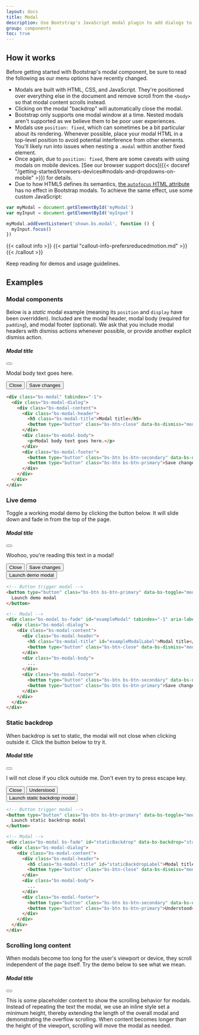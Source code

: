 ```yaml
---
layout: docs
title: Modal
description: Use Bootstrap's JavaScript modal plugin to add dialogs to your site for lightboxes, user notifications, or completely custom content.
group: components
toc: true
---
```


## How it works

Before getting started with Bootstrap's modal component, be sure to read the following as our menu options have recently changed.

- Modals are built with HTML, CSS, and JavaScript. They're positioned over everything else in the document and remove scroll from the `<body>` so that modal content scrolls instead.
- Clicking on the modal "backdrop" will automatically close the modal.
- Bootstrap only supports one modal window at a time. Nested modals aren't supported as we believe them to be poor user experiences.
- Modals use `position: fixed`, which can sometimes be a bit particular about its rendering. Whenever possible, place your modal HTML in a top-level position to avoid potential interference from other elements. You'll likely run into issues when nesting a `.modal` within another fixed element.
- Once again, due to `position: fixed`, there are some caveats with using modals on mobile devices. [See our browser support docs]({{< docsref "/getting-started/browsers-devices#modals-and-dropdowns-on-mobile" >}}) for details.
- Due to how HTML5 defines its semantics, [the `autofocus` HTML attribute](https://developer.mozilla.org/en-US/docs/Web/HTML/Element/input#attr-autofocus) has no effect in Bootstrap modals. To achieve the same effect, use some custom JavaScript:

```js
var myModal = document.getElementById('myModal')
var myInput = document.getElementById('myInput')

myModal.addEventListener('shown.bs.modal', function () {
  myInput.focus()
})
```

{{< callout info >}}
{{< partial "callout-info-prefersreducedmotion.md" >}}
{{< /callout >}}

Keep reading for demos and usage guidelines.

## Examples

### Modal components

Below is a _static_ modal example (meaning its `position` and `display` have been overridden). Included are the modal header, modal body (required for `padding`), and modal footer (optional). We ask that you include modal headers with dismiss actions whenever possible, or provide another explicit dismiss action.

<div class="bd-example bd-example-modal">
  <div class="bs-modal" tabindex="-1">
    <div class="bs-modal-dialog">
      <div class="bs-modal-content">
        <div class="bs-modal-header">
          <h5 class="bs-modal-title">Modal title</h5>
          <button type="button" class="bs-btn-close" data-bs-dismiss="modal" aria-label="Close"></button>
        </div>
        <div class="bs-modal-body">
          <p>Modal body text goes here.</p>
        </div>
        <div class="bs-modal-footer">
          <button type="button" class="bs-btn bs-btn-secondary" data-bs-dismiss="modal">Close</button>
          <button type="button" class="bs-btn bs-btn-primary">Save changes</button>
        </div>
      </div>
    </div>
  </div>
</div>

```html
<div class="bs-modal" tabindex="-1">
  <div class="bs-modal-dialog">
    <div class="bs-modal-content">
      <div class="bs-modal-header">
        <h5 class="bs-modal-title">Modal title</h5>
        <button type="button" class="bs-btn-close" data-bs-dismiss="modal" aria-label="Close"></button>
      </div>
      <div class="bs-modal-body">
        <p>Modal body text goes here.</p>
      </div>
      <div class="bs-modal-footer">
        <button type="button" class="bs-btn bs-btn-secondary" data-bs-dismiss="modal">Close</button>
        <button type="button" class="bs-btn bs-btn-primary">Save changes</button>
      </div>
    </div>
  </div>
</div>
```

### Live demo

Toggle a working modal demo by clicking the button below. It will slide down and fade in from the top of the page.

<div class="bs-modal bs-fade" id="exampleModalLive" tabindex="-1" aria-labelledby="exampleModalLiveLabel" aria-hidden="true">
  <div class="bs-modal-dialog">
    <div class="bs-modal-content">
      <div class="bs-modal-header">
        <h5 class="bs-modal-title" id="exampleModalLiveLabel">Modal title</h5>
        <button type="button" class="bs-btn-close" data-bs-dismiss="modal" aria-label="Close"></button>
      </div>
      <div class="bs-modal-body">
        <p>Woohoo, you're reading this text in a modal!</p>
      </div>
      <div class="bs-modal-footer">
        <button type="button" class="bs-btn bs-btn-secondary" data-bs-dismiss="modal">Close</button>
        <button type="button" class="bs-btn bs-btn-primary">Save changes</button>
      </div>
    </div>
  </div>
</div>

<div class="bd-example">
  <button type="button" class="bs-btn bs-btn-primary" data-bs-toggle="modal" data-bs-target="#exampleModalLive">
    Launch demo modal
  </button>
</div>

```html
<!-- Button trigger modal -->
<button type="button" class="bs-btn bs-btn-primary" data-bs-toggle="modal" data-bs-target="#exampleModal">
  Launch demo modal
</button>

<!-- Modal -->
<div class="bs-modal bs-fade" id="exampleModal" tabindex="-1" aria-labelledby="exampleModalLabel" aria-hidden="true">
  <div class="bs-modal-dialog">
    <div class="bs-modal-content">
      <div class="bs-modal-header">
        <h5 class="bs-modal-title" id="exampleModalLabel">Modal title</h5>
        <button type="button" class="bs-btn-close" data-bs-dismiss="modal" aria-label="Close"></button>
      </div>
      <div class="bs-modal-body">
        ...
      </div>
      <div class="bs-modal-footer">
        <button type="button" class="bs-btn bs-btn-secondary" data-bs-dismiss="modal">Close</button>
        <button type="button" class="bs-btn bs-btn-primary">Save changes</button>
      </div>
    </div>
  </div>
</div>
```

### Static backdrop

When backdrop is set to static, the modal will not close when clicking outside it. Click the button below to try it.

<div class="bs-modal bs-fade" id="staticBackdropLive" data-bs-backdrop="static" data-bs-keyboard="false" tabindex="-1" aria-labelledby="staticBackdropLiveLabel" aria-hidden="true">
  <div class="bs-modal-dialog">
    <div class="bs-modal-content">
      <div class="bs-modal-header">
        <h5 class="bs-modal-title" id="staticBackdropLiveLabel">Modal title</h5>
        <button type="button" class="bs-btn-close" data-bs-dismiss="modal" aria-label="Close"></button>
      </div>
      <div class="bs-modal-body">
        <p>I will not close if you click outside me. Don't even try to press escape key.</p>
      </div>
      <div class="bs-modal-footer">
        <button type="button" class="bs-btn bs-btn-secondary" data-bs-dismiss="modal">Close</button>
        <button type="button" class="bs-btn bs-btn-primary">Understood</button>
      </div>
    </div>
  </div>
</div>

<div class="bd-example">
  <button type="button" class="bs-btn bs-btn-primary" data-bs-toggle="modal" data-bs-target="#staticBackdropLive">
    Launch static backdrop modal
  </button>
</div>

```html
<!-- Button trigger modal -->
<button type="button" class="bs-btn bs-btn-primary" data-bs-toggle="modal" data-bs-target="#staticBackdrop">
  Launch static backdrop modal
</button>

<!-- Modal -->
<div class="bs-modal bs-fade" id="staticBackdrop" data-bs-backdrop="static" data-bs-keyboard="false" tabindex="-1" aria-labelledby="staticBackdropLabel" aria-hidden="true">
  <div class="bs-modal-dialog">
    <div class="bs-modal-content">
      <div class="bs-modal-header">
        <h5 class="bs-modal-title" id="staticBackdropLabel">Modal title</h5>
        <button type="button" class="bs-btn-close" data-bs-dismiss="modal" aria-label="Close"></button>
      </div>
      <div class="bs-modal-body">
        ...
      </div>
      <div class="bs-modal-footer">
        <button type="button" class="bs-btn bs-btn-secondary" data-bs-dismiss="modal">Close</button>
        <button type="button" class="bs-btn bs-btn-primary">Understood</button>
      </div>
    </div>
  </div>
</div>
```

### Scrolling long content

When modals become too long for the user's viewport or device, they scroll independent of the page itself. Try the demo below to see what we mean.

<div class="bs-modal bs-fade" id="exampleModalLong" tabindex="-1" aria-labelledby="exampleModalLongTitle" aria-hidden="true">
  <div class="bs-modal-dialog">
    <div class="bs-modal-content">
      <div class="bs-modal-header">
        <h5 class="bs-modal-title" id="exampleModalLongTitle">Modal title</h5>
        <button type="button" class="bs-btn-close" data-bs-dismiss="modal" aria-label="Close"></button>
      </div>
      <div class="bs-modal-body" style="min-height: 1500px">
        <p>This is some placeholder content to show the scrolling behavior for modals. Instead of repeating the text the modal, we use an inline style set a minimum height, thereby extending the length of the overall modal and demonstrating the overflow scrolling. When content becomes longer than the height of the viewport, scrolling will move the modal as needed.</p>
      </div>
      <div class="modal-footer">
        <button type="button" class="bs-btn btn-secondary" data-bs-dismiss="modal">Close</button>
        <button type="button" class="bs-btn btn-primary">Save changes</button>
      </div>
    </div>
  </div>
</div>

<div class="bd-example">
  <button type="button" class="bs-btn bs-btn-primary" data-bs-toggle="modal" data-bs-target="#exampleModalLong">
    Launch demo modal
  </button>
</div>

You can also create a scrollable modal that allows scroll the modal body by adding `.modal-dialog-scrollable` to `.modal-dialog`.

<div class="bs-modal bs-fade" id="exampleModalScrollable" tabindex="-1" aria-labelledby="exampleModalScrollableTitle" aria-hidden="true">
  <div class="bs-modal-dialog bs-modal-dialog-scrollable">
    <div class="bs-modal-content">
      <div class="bs-modal-header">
        <h5 class="bs-modal-title" id="exampleModalScrollableTitle">Modal title</h5>
        <button type="button" class="bs-btn-close" data-bs-dismiss="modal" aria-label="Close"></button>
      </div>
      <div class="bs-modal-body">
        <p>This is some placeholder content to show the scrolling behavior for modals. We use repeated line breaks to demonstrate how content can exceed minimum inner height, thereby showing inner scrolling. When content becomes longer than the predefined max-height of modal, content will be cropped and scrollable within the modal.</p>
        <br><br><br><br><br><br><br><br><br><br><br><br><br><br><br><br><br><br><br><br><br><br><br><br><br><br><br><br><br><br><br><br><br><br><br><br><br><br><br><br>
        <p>This content should appear at the bottom after you scroll.</p>
      </div>
      <div class="bs-modal-footer">
        <button type="button" class="bs-btn bs-btn-secondary" data-bs-dismiss="modal">Close</button>
        <button type="button" class="bs-btn bs-btn-primary">Save changes</button>
      </div>
    </div>
  </div>
</div>

<div class="bd-example">
  <button type="button" class="bs-btn bs-btn-primary" data-bs-toggle="modal" data-bs-target="#exampleModalScrollable">
    Launch demo modal
  </button>
</div>

```html
<!-- Scrollable modal -->
<div class="bs-modal-dialog bs-modal-dialog-scrollable">
  ...
</div>
```

### Vertically centered

Add `.modal-dialog-centered` to `.modal-dialog` to vertically center the modal.

<div class="bs-modal bs-fade" id="exampleModalCenter" tabindex="-1" aria-labelledby="exampleModalCenterTitle" aria-hidden="true">
  <div class="bs-modal-dialog bs-modal-dialog-centered">
    <div class="bs-modal-content">
      <div class="bs-modal-header">
        <h5 class="bs-modal-title" id="exampleModalCenterTitle">Modal title</h5>
        <button type="button" class="bs-btn-close" data-bs-dismiss="modal" aria-label="Close"></button>
      </div>
      <div class="bs-modal-body">
        <p>This is a vertically centered modal.</p>
      </div>
      <div class="bs-modal-footer">
        <button type="button" class="bs-btn bs-btn-secondary" data-bs-dismiss="modal">Close</button>
        <button type="button" class="bs-btn bs-btn-primary">Save changes</button>
      </div>
    </div>
  </div>
</div>

<div class="bs-modal bs-fade" id="exampleModalCenteredScrollable" tabindex="-1" aria-labelledby="exampleModalCenteredScrollableTitle" aria-hidden="true">
  <div class="bs-modal-dialog bs-modal-dialog-centered bs-modal-dialog-scrollable">
    <div class="bs-modal-content">
      <div class="bs-modal-header">
        <h5 class="bs-modal-title" id="exampleModalCenteredScrollableTitle">Modal title</h5>
        <button type="button" class="bs-btn-close" data-bs-dismiss="modal" aria-label="Close"></button>
      </div>
      <div class="bs-modal-body">
        <p>This is some placeholder content to show a vertically centered modal. We've added some extra copy here to show how vertically centering the modal works when combined with scrollable modals. We also use some repeated line breaks to quickly extend the height of the content, thereby triggering the scrolling. When content becomes longer than the predefined max-height of modal, content will be cropped and scrollable within the modal.</p>
        <br><br><br><br><br><br><br><br><br><br>
        <p>Just like that.</p>
      </div>
      <div class="bs-modal-footer">
        <button type="button" class="bs-btn bs-btn-secondary" data-bs-dismiss="modal">Close</button>
        <button type="button" class="bs-btn bs-btn-primary">Save changes</button>
      </div>
    </div>
  </div>
</div>

<div class="bd-example">
  <button type="button" class="bs-btn bs-btn-primary" data-bs-toggle="modal" data-bs-target="#exampleModalCenter">
    Vertically centered modal
  </button>
  <button type="button" class="bs-btn bs-btn-primary" data-bs-toggle="modal" data-bs-target="#exampleModalCenteredScrollable">
    Vertically centered scrollable modal
  </button>
</div>

```html
<!-- Vertically centered modal -->
<div class="bs-modal-dialog bs-modal-dialog-centered">
  ...
</div>

<!-- Vertically centered scrollable modal -->
<div class="bs-modal-dialog bs-modal-dialog-centered bs-modal-dialog-scrollable">
  ...
</div>
```

### Tooltips and popovers

[Tooltips]({{< docsref "/components/tooltips" >}}) and [popovers]({{< docsref "/components/popovers" >}}) can be placed within modals as needed. When modals are closed, any tooltips and popovers within are also automatically dismissed.

<div class="bs-modal bs-fade" id="exampleModalPopovers" tabindex="-1" aria-labelledby="exampleModalPopoversLabel" aria-hidden="true">
  <div class="bs-modal-dialog">
    <div class="bs-modal-content">
      <div class="bs-modal-header">
        <h5 class="bs-modal-title" id="exampleModalPopoversLabel">Modal title</h5>
        <button type="button" class="bs-btn-close" data-bs-dismiss="modal" aria-label="Close"></button>
      </div>
      <div class="bs-modal-body">
        <h5>Popover in a modal</h5>
        <p>This <a href="#" role="button" class="bs-btn bs-btn-secondary bs-popover-test" title="Popover title" data-bs-content="Popover body content is set in this attribute." data-bs-container="#exampleModalPopovers">button</a> triggers a popover on click.</p>
        <hr>
        <h5>Tooltips in a modal</h5>
        <p><a href="#" class="bs-tooltip-test" title="Tooltip" data-bs-container="#exampleModalPopovers">This link</a> and <a href="#" class="bs-tooltip-test" title="Tooltip" data-bs-container="#exampleModalPopovers">that link</a> have tooltips on hover.</p>
      </div>
      <div class="bs-modal-footer">
        <button type="button" class="bs-btn bs-btn-secondary" data-bs-dismiss="modal">Close</button>
        <button type="button" class="bs-btn bs-btn-primary">Save changes</button>
      </div>
    </div>
  </div>
</div>

<div class="bs-bd-example">
  <button type="button" class="bs-btn bs-btn-primary" data-bs-toggle="modal" data-bs-target="#exampleModalPopovers">
    Launch demo modal
  </button>
</div>

```html
<div class="bs-modal-body">
  <h5>Popover in a modal</h5>
  <p>This <a href="#" role="button" class="bs-btn bs-btn-secondary bs-popover-test" title="Popover title" data-bs-content="Popover body content is set in this attribute.">button</a> triggers a popover on click.</p>
  <hr>
  <h5>Tooltips in a modal</h5>
  <p><a href="#" class="bs-tooltip-test" title="Tooltip">This link</a> and <a href="#" class="bs-tooltip-test" title="Tooltip">that link</a> have tooltips on hover.</p>
</div>
```

### Using the grid

Utilize the Bootstrap grid system within a modal by nesting `.container-fluid` within the `.modal-body`. Then, use the normal grid system classes as you would anywhere else.

<div class="bs-modal bs-fade" id="gridSystemModal" tabindex="-1" aria-labelledby="gridModalLabel" aria-hidden="true">
  <div class="bs-modal-dialog">
    <div class="bs-modal-content">
      <div class="bs-modal-header">
        <h5 class="bs-modal-title" id="gridModalLabel">Grids in modals</h5>
        <button type="button" class="bs-btn-close" data-bs-dismiss="modal" aria-label="Close"></button>
      </div>
      <div class="bs-modal-body">
        <div class="bs-container-fluid bd-example-row">
          <div class="bs-row">
            <div class="bs-col-md-4">.bs-col-md-4</div>
            <div class="bs-col-md-4 bs-ms-auto">.bs-col-md-4 .bs-ms-auto</div>
          </div>
          <div class="bs-row">
            <div class="bs-col-md-3 bs-ms-auto">.bs-col-md-3 .bs-ms-auto</div>
            <div class="bs-col-md-2 bs-ms-auto">.bs-col-md-2 .bs-ms-auto</div>
          </div>
          <div class="bs-row">
            <div class="bs-col-md-6 bs-ms-auto">.bs-col-md-6 .bs-ms-auto</div>
          </div>
          <div class="bs-row">
            <div class="bs-col-sm-9">
              Level 1: .bs-col-sm-9
              <div class="row">
                <div class="bs-col-8 bs-col-sm-6">
                  Level 2: .bs-col-8 .bs-col-sm-6
                </div>
                <div class="bs-col-4 bs-col-sm-6">
                  Level 2: .bs-col-4 .bs-col-sm-6
                </div>
              </div>
            </div>
          </div>
        </div>
      </div>
      <div class="bs-modal-footer">
        <button type="button" class="bs-btn bs-btn-secondary" data-bs-dismiss="modal">Close</button>
        <button type="button" class="bs-btn bs-btn-primary">Save changes</button>
      </div>
    </div>
  </div>
</div>

<div class="bd-example">
<button type="button" class="bs-btn bs-btn-primary" data-bs-toggle="modal" data-bs-target="#gridSystemModal">
  Launch demo modal
</button>
</div>

```html
<div class="bs-modal-body">
  <div class="bs-container-fluid">
    <div class="bs-row">
      <div class="bs-col-md-4">.bs-col-md-4</div>
      <div class="bs-col-md-4 bs-ms-auto">.bs-col-md-4 .bs-ms-auto</div>
    </div>
    <div class="bs-row">
      <div class="bs-col-md-3 bs-ms-auto">.bs-col-md-3 .bs-ms-auto</div>
      <div class="bs-col-md-2 bs-ms-auto">.bs-col-md-2 .bs-ms-auto</div>
    </div>
    <div class="bs-row">
      <div class="bs-col-md-6 bs-ms-auto">.bs-col-md-6 .bs-ms-auto</div>
    </div>
    <div class="bs-row">
      <div class="bs-col-sm-9">
        Level 1: .bs-col-sm-9
        <div class="row">
          <div class="bs-col-8 bs-col-sm-6">
            Level 2: .bs-col-8 .bs-col-sm-6
          </div>
          <div class="bs-col-4 bs-col-sm-6">
            Level 2: .bs-col-4 .bs-col-sm-6
          </div>
        </div>
      </div>
    </div>
  </div>
</div>
```

### Varying modal content

Have a bunch of buttons that all trigger the same modal with slightly different contents? Use `event.relatedTarget` and [HTML `data-bs-*` attributes](https://developer.mozilla.org/en-US/docs/Learn/HTML/Howto/Use_data_attributes) to vary the contents of the modal depending on which button was clicked.

Below is a live demo followed by example HTML and JavaScript. For more information, [read the modal events docs](#events) for details on `relatedTarget`.

{{< example >}}
<button type="button" class="bs-btn bs-btn-primary" data-bs-toggle="modal" data-bs-target="#exampleModal" data-bs-whatever="@mdo">Open modal for @mdo</button>
<button type="button" class="bs-btn bs-btn-primary" data-bs-toggle="modal" data-bs-target="#exampleModal" data-bs-whatever="@fat">Open modal for @fat</button>
<button type="button" class="bs-btn bs-btn-primary" data-bs-toggle="modal" data-bs-target="#exampleModal" data-bs-whatever="@getbootstrap">Open modal for @getbootstrap</button>

<div class="bs-modal bs-fade" id="exampleModal" tabindex="-1" aria-labelledby="exampleModalLabel" aria-hidden="true">
  <div class="bs-modal-dialog">
    <div class="bs-modal-content">
      <div class="bs-modal-header">
        <h5 class="bs-modal-title" id="exampleModalLabel">New message</h5>
        <button type="button" class="bs-btn-close" data-bs-dismiss="modal" aria-label="Close"></button>
      </div>
      <div class="bs-modal-body">
        <form>
          <div class="bs-mb-3">
            <label for="recipient-name" class="bs-col-form-label">Recipient:</label>
            <input type="text" class="bs-form-control" id="recipient-name">
          </div>
          <div class="bs-mb-3">
            <label for="message-text" class="bs-col-form-label">Message:</label>
            <textarea class="bs-form-control" id="message-text"></textarea>
          </div>
        </form>
      </div>
      <div class="bs-modal-footer">
        <button type="button" class="bs-btn bs-btn-secondary" data-bs-dismiss="modal">Close</button>
        <button type="button" class="bs-btn bs-btn-primary">Send message</button>
      </div>
    </div>
  </div>
</div>
{{< /example >}}

```js
var exampleModal = document.getElementById('exampleModal')
exampleModal.addEventListener('show.bs.modal', function (event) {
  // Button that triggered the modal
  var button = event.relatedTarget
  // Extract info from data-bs-* attributes
  var recipient = button.getAttribute('data-bs-whatever')
  // If necessary, you could initiate an AJAX request here
  // and then do the updating in a callback.
  //
  // Update the modal's content.
  var modalTitle = exampleModal.querySelector('.modal-title')
  var modalBodyInput = exampleModal.querySelector('.modal-body input')

  modalTitle.textContent = 'New message to ' + recipient
  modalBodyInput.value = recipient
})
```

### Toggle between modals

Toggle between multiple modals with some clever placement of the `data-bs-target` and `data-bs-toggle` attributes. For example, you could toggle a password reset modal from within an already open sign in modal. **Please note multiple modals cannot be open at the same time**—this method simply toggles between two separate modals.

{{< example >}}
<div class="bs-modal bs-fade" id="exampleModalToggle" aria-hidden="true" aria-labelledby="exampleModalToggleLabel" tabindex="-1">
  <div class="bs-modal-dialog bs-modal-dialog-centered">
    <div class="bs-modal-content">
      <div class="bs-modal-header">
        <h5 class="bs-modal-title" id="exampleModalToggleLabel">Modal 1</h5>
        <button type="button" class="bs-btn-close" data-bs-dismiss="modal" aria-label="Close"></button>
      </div>
      <div class="bs-modal-body">
        Show a second modal and hide this one with the button below.
      </div>
      <div class="bs-modal-footer">
        <button class="bs-btn bs-btn-primary" data-bs-target="#exampleModalToggle2" data-bs-toggle="modal">Open second modal</button>
      </div>
    </div>
  </div>
</div>
<div class="bs-modal bs-fade" id="exampleModalToggle2" aria-hidden="true" aria-labelledby="exampleModalToggleLabel2" tabindex="-1">
  <div class="bs-modal-dialog bs-modal-dialog-centered">
    <div class="bs-modal-content">
      <div class="bs-modal-header">
        <h5 class="bs-modal-title" id="exampleModalToggleLabel2">Modal 2</h5>
        <button type="button" class="bs-btn-close" data-bs-dismiss="modal" aria-label="Close"></button>
      </div>
      <div class="bs-modal-body">
        Hide this modal and show the first with the button below.
      </div>
      <div class="bs-modal-footer">
        <button class="bs-btn bs-btn-primary" data-bs-target="#exampleModalToggle" data-bs-toggle="modal">Back to first</button>
      </div>
    </div>
  </div>
</div>
<a class="bs-btn bs-btn-primary" data-bs-toggle="modal" href="#exampleModalToggle" role="button">Open first modal</a>
{{< /example >}}

### Change animation

The `$modal-fade-transform` variable determines the transform state of `.modal-dialog` before the modal fade-in animation, the `$modal-show-transform` variable determines the transform of `.modal-dialog` at the end of the modal fade-in animation.

If you want for example a zoom-in animation, you can set `$modal-fade-transform: scale(.8)`.

### Remove animation

For modals that simply appear rather than fade in to view, remove the `.fade` class from your modal markup.

```html
<div class="bs-modal" tabindex="-1" aria-labelledby="..." aria-hidden="true">
  ...
</div>
```

### Dynamic heights

If the height of a modal changes while it is open, you should call `myModal.handleUpdate()` to readjust the modal's position in case a scrollbar appears.

### Accessibility

Be sure to add `aria-labelledby="..."`, referencing the modal title, to `.modal`. Additionally, you may give a description of your modal dialog with `aria-describedby` on `.modal`. Note that you don't need to add `role="dialog"` since we already add it via JavaScript.

### Embedding YouTube videos

Embedding YouTube videos in modals requires additional JavaScript not in Bootstrap to automatically stop playback and more. [See this helpful Stack Overflow post](https://stackoverflow.com/questions/18622508/bootstrap-3-and-youtube-in-modal) for more information.

## Optional sizes

Modals have three optional sizes, available via modifier classes to be placed on a `.modal-dialog`. These sizes kick in at certain breakpoints to avoid horizontal scrollbars on narrower viewports.

<table class="bs-table">
  <thead>
    <tr>
      <th>Size</th>
      <th>Class</th>
      <th>Modal max-width</th>
    </tr>
  </thead>
  <tbody>
    <tr>
      <td>Small</td>
      <td><code>.bs-modal-sm</code></td>
      <td><code>300px</code></td>
    </tr>
    <tr>
      <td>Default</td>
      <td class="bs-text-muted">None</td>
      <td><code>500px</code></td>
    </tr>
    <tr>
      <td>Large</td>
      <td><code>.bs-modal-lg</code></td>
      <td><code>800px</code></td>
    </tr>
    <tr>
      <td>Extra large</td>
      <td><code>.bs-modal-xl</code></td>
      <td><code>1140px</code></td>
    </tr>
  </tbody>
</table>

Our default modal without modifier class constitutes the "medium" size modal.

<div class="bd-example">
  <button type="button" class="bs-btn bs-btn-primary" data-bs-toggle="modal" data-bs-target="#exampleModalXl">Extra large modal</button>
  <button type="button" class="bs-btn bs-btn-primary" data-bs-toggle="modal" data-bs-target="#exampleModalLg">Large modal</button>
  <button type="button" class="bs-btn bs-btn-primary" data-bs-toggle="modal" data-bs-target="#exampleModalSm">Small modal</button>
</div>

```html
<div class="bs-modal-dialog bs-modal-xl">...</div>
<div class="bs-modal-dialog bs-modal-lg">...</div>
<div class="bs-modal-dialog bs-modal-sm">...</div>
```

<div class="bs-modal bs-fade" id="exampleModalXl" tabindex="-1" aria-labelledby="exampleModalXlLabel" aria-hidden="true">
  <div class="bs-modal-dialog modal-xl">
    <div class="bs-modal-content">
      <div class="bs-modal-header">
        <h5 class="bs-modal-title h4" id="exampleModalXlLabel">Extra large modal</h5>
        <button type="button" class="bs-btn-close" data-bs-dismiss="modal" aria-label="Close"></button>
      </div>
      <div class="bs-modal-body">
        ...
      </div>
    </div>
  </div>
</div>

<div class="bs-modal bs-fade" id="exampleModalLg" tabindex="-1" aria-labelledby="exampleModalLgLabel" aria-hidden="true">
  <div class="bs-modal-dialog modal-lg">
    <div class="bs-modal-content">
      <div class="bs-modal-header">
        <h5 class="bs-modal-title h4" id="exampleModalLgLabel">Large modal</h5>
        <button type="button" class="bs-btn-close" data-bs-dismiss="modal" aria-label="Close"></button>
      </div>
      <div class="bs-modal-body">
        ...
      </div>
    </div>
  </div>
</div>

<div class="bs-modal bs-fade" id="exampleModalSm" tabindex="-1" aria-labelledby="exampleModalSmLabel" aria-hidden="true">
  <div class="bs-modal-dialog bs-modal-sm">
    <div class="bs-modal-content">
      <div class="bs-modal-header">
        <h5 class="bs-modal-title bs-h4" id="exampleModalSmLabel">Small modal</h5>
        <button type="button" class="bs-btn-close" data-bs-dismiss="modal" aria-label="Close"></button>
      </div>
      <div class="bs-modal-body">
        ...
      </div>
    </div>
  </div>
</div>

## Fullscreen Modal

Another override is the option to pop up a modal that covers the user viewport, available via modifier classes that are placed on a `.modal-dialog`.

<table class="bs-table">
  <thead>
    <tr>
      <th>Class</th>
      <th>Availability</th>
    </tr>
  </thead>
  <tbody>
    <tr>
      <td><code>.modal-fullscreen</code></td>
      <td>Always</td>
    </tr>
    <tr>
      <td><code>.modal-fullscreen-sm-down</code></td>
      <td>Below <code>576px</code></td>
    </tr>
    <tr>
      <td><code>.modal-fullscreen-md-down</code></td>
      <td>Below <code>768px</code></td>
    </tr>
    <tr>
      <td><code>.modal-fullscreen-lg-down</code></td>
      <td>Below <code>992px</code></td>
    </tr>
    <tr>
      <td><code>.modal-fullscreen-xl-down</code></td>
      <td>Below <code>1200px</code></td>
    </tr>
    <tr>
      <td><code>.modal-fullscreen-xxl-down</code></td>
      <td>Below <code>1400px</code></td>
    </tr>
  </tbody>
</table>

<div class="bd-example">
  <button type="button" class="bs-btn bs-btn-primary" data-bs-toggle="modal" data-bs-target="#exampleModalFullscreen">Full screen</button>
  <button type="button" class="bs-btn bs-btn-primary" data-bs-toggle="modal" data-bs-target="#exampleModalFullscreenSm">Full screen below sm</button>
  <button type="button" class="bs-btn bs-btn-primary" data-bs-toggle="modal" data-bs-target="#exampleModalFullscreenMd">Full screen below md</button>
  <button type="button" class="bs-btn bs-btn-primary" data-bs-toggle="modal" data-bs-target="#exampleModalFullscreenLg">Full screen below lg</button>
  <button type="button" class="bs-btn bs-btn-primary" data-bs-toggle="modal" data-bs-target="#exampleModalFullscreenXl">Full screen below xl</button>
  <button type="button" class="bs-btn bs-btn-primary" data-bs-toggle="modal" data-bs-target="#exampleModalFullscreenXxl">Full screen below xxl</button>
</div>

```html
<!-- Full screen modal -->
<div class="bs-modal-dialog bs-modal-fullscreen-sm-down">
  ...
</div>
```

<div class="bs-modal fade" id="exampleModalFullscreen" tabindex="-1" aria-labelledby="exampleModalFullscreenLabel" aria-hidden="true">
  <div class="bs-modal-dialog bs-modal-fullscreen">
    <div class="bs-modal-content">
      <div class="bs-modal-header">
        <h5 class="bs-modal-title h4" id="exampleModalFullscreenLabel">Full screen modal</h5>
        <button type="button" class="bs-btn-close" data-bs-dismiss="modal" aria-label="Close"></button>
      </div>
      <div class="bs-modal-body">
        ...
      </div>
      <div class="bs-modal-footer">
        <button type="button" class="bs-btn bs-btn-secondary" data-bs-dismiss="modal">Close</button>
      </div>
    </div>
  </div>
</div>

<div class="bs-modal bs-fade" id="exampleModalFullscreenSm" tabindex="-1" aria-labelledby="exampleModalFullscreenSmLabel" aria-hidden="true">
  <div class="bs-modal-dialog bs-modal-fullscreen-sm-down">
    <div class="bs-modal-content">
      <div class="bs-modal-header">
        <h5 class="bs-modal-title h4" id="exampleModalFullscreenSmLabel">Full screen below sm</h5>
        <button type="button" class="bs-btn-close" data-bs-dismiss="modal" aria-label="Close"></button>
      </div>
      <div class="bs-modal-body">
        ...
      </div>
      <div class="bs-modal-footer">
        <button type="button" class="bs-btn bs-btn-secondary" data-bs-dismiss="modal">Close</button>
      </div>
    </div>
  </div>
</div>

<div class="bs-modal bs-fade" id="exampleModalFullscreenMd" tabindex="-1" aria-labelledby="exampleModalFullscreenMdLabel" aria-hidden="true">
  <div class="bs-modal-dialog bs-modal-fullscreen-md-down">
    <div class="bs-modal-content">
      <div class="bs-modal-header">
        <h5 class="bs-modal-title bs-h4" id="exampleModalFullscreenMdLabel">Full screen below md</h5>
        <button type="button" class="bs-btn-close" data-bs-dismiss="modal" aria-label="Close"></button>
      </div>
      <div class="bs-modal-body">
        ...
      </div>
      <div class="bs-modal-footer">
        <button type="button" class="bs-btn bs-btn-secondary" data-bs-dismiss="modal">Close</button>
      </div>
    </div>
  </div>
</div>

<div class="bs-modal bs-fade" id="exampleModalFullscreenLg" tabindex="-1" aria-labelledby="exampleModalFullscreenLgLabel" aria-hidden="true">
  <div class="bs-modal-dialog bs-modal-fullscreen-lg-down">
    <div class="bs-modal-content">
      <div class="bs-modal-header">
        <h5 class="bs-modal-title bs-h4" id="exampleModalFullscreenLgLabel">Full screen below lg</h5>
        <button type="button" class="bs-btn-close" data-bs-dismiss="modal" aria-label="Close"></button>
      </div>
      <div class="bs-modal-body">
        ...
      </div>
      <div class="bs-modal-footer">
        <button type="button" class="bs-btn bs-btn-secondary" data-bs-dismiss="modal">Close</button>
      </div>
    </div>
  </div>
</div>

<div class="bs-modal bs-fade" id="exampleModalFullscreenXl" tabindex="-1" aria-labelledby="exampleModalFullscreenXlLabel" aria-hidden="true">
  <div class="bs-modal-dialog bs-modal-fullscreen-xl-down">
    <div class="bs-modal-content">
      <div class="bs-modal-header">
        <h5 class="bs-modal-title h4" id="exampleModalFullscreenXlLabel">Full screen below xl</h5>
        <button type="button" class="bs-btn-close" data-bs-dismiss="modal" aria-label="Close"></button>
      </div>
      <div class="bs-modal-body">
        ...
      </div>
      <div class="bs-modal-footer">
        <button type="button" class="bs-btn bs-btn-secondary" data-bs-dismiss="modal">Close</button>
      </div>
    </div>
  </div>
</div>

<div class="bs-modal bs-fade" id="exampleModalFullscreenXxl" tabindex="-1" aria-labelledby="exampleModalFullscreenXxlLabel" aria-hidden="true">
  <div class="bs-modal-dialog bs-modal-fullscreen-xxl-down">
    <div class="bs-modal-content">
      <div class="bs-modal-header">
        <h5 class="bs-modal-title h4" id="exampleModalFullscreenXxlLabel">Full screen below xxl</h5>
        <button type="button" class="bs-btn-close" data-bs-dismiss="modal" aria-label="Close"></button>
      </div>
      <div class="bs-modal-body">
        ...
      </div>
      <div class="bs-modal-footer">
        <button type="button" class="bs-btn btn-secondary" data-bs-dismiss="modal">Close</button>
      </div>
    </div>
  </div>
</div>

## Sass

### Variables

{{< scss-docs name="modal-variables" file="scss/_variables.scss" >}}

### Loop

[Responsive fullscreen modals](#fullscreen-modal) are generated via the `$breakpoints` map and a loop in `scss/_modal.scss`.

{{< scss-docs name="modal-fullscreen-loop" file="scss/_modal.scss" >}}

## Usage

The modal plugin toggles your hidden content on demand, via data attributes or JavaScript. It also overrides default scrolling behavior and generates a `.modal-backdrop` to provide a click area for dismissing shown modals when clicking outside the modal.

### Via data attributes

#### Toggle

Activate a modal without writing JavaScript. Set `data-bs-toggle="modal"` on a controller element, like a button, along with a `data-bs-target="#foo"` or `href="#foo"` to target a specific modal to toggle.

```html
<button type="button" data-bs-toggle="modal" data-bs-target="#myModal">Launch modal</button>
```

#### Dismiss

{{% js-dismiss "modal" %}}

{{< callout warning >}}
While both ways to dismiss a modal are supported, keep in mind that dismissing from outside a modal does not match [the WAI-ARIA modal dialog design pattern](https://www.w3.org/TR/wai-aria-practices-1.1/#dialog_modal). Do this at your own risk.
{{< /callout >}}

### Via JavaScript

Create a modal with a single line of JavaScript:

```js
var myModal = new bootstrap.Modal(document.getElementById('myModal'), options)
```

### Options

Options can be passed via data attributes or JavaScript. For data attributes, append the option name to `data-bs-`, as in `data-bs-backdrop=""`.

<table class="bs-table">
  <thead>
    <tr>
      <th style="width: 100px;">Name</th>
      <th style="width: 50px;">Type</th>
      <th style="width: 50px;">Default</th>
      <th>Description</th>
    </tr>
  </thead>
  <tbody>
    <tr>
      <td><code>backdrop</code></td>
      <td>boolean or the string <code>'static'</code></td>
      <td><code>true</code></td>
      <td>Includes a modal-backdrop element. Alternatively, specify <code>static</code> for a backdrop which doesn't close the modal on click.</td>
    </tr>
    <tr>
      <td><code>keyboard</code></td>
      <td>boolean</td>
      <td><code>true</code></td>
      <td>Closes the modal when escape key is pressed</td>
    </tr>
    <tr>
      <td><code>focus</code></td>
      <td>boolean</td>
      <td><code>true</code></td>
      <td>Puts the focus on the modal when initialized.</td>
    </tr>
  </tbody>
</table>

### Methods

{{< callout danger >}}
{{< partial "callout-danger-async-methods.md" >}}
{{< /callout >}}

#### Passing options

Activates your content as a modal. Accepts an optional options `object`.

```js
var myModal = new bootstrap.Modal(document.getElementById('myModal'), {
  keyboard: false
})
```

#### toggle

Manually toggles a modal. **Returns to the caller before the modal has actually been shown or hidden** (i.e. before the `shown.bs.modal` or `hidden.bs.modal` event occurs).

```js
myModal.toggle()
```

#### show

Manually opens a modal. **Returns to the caller before the modal has actually been shown** (i.e. before the `shown.bs.modal` event occurs).

```js
myModal.show()
```

Also, you can pass a DOM element as an argument that can be received in the modal events (as the `relatedTarget` property).

```js
var modalToggle = document.getElementById('toggleMyModal') // relatedTarget
myModal.show(modalToggle)
```

#### hide

Manually hides a modal. **Returns to the caller before the modal has actually been hidden** (i.e. before the `hidden.bs.modal` event occurs).

```js
myModal.hide()
```

#### handleUpdate

Manually readjust the modal's position if the height of a modal changes while it is open (i.e. in case a scrollbar appears).

```js
myModal.handleUpdate()
```

#### dispose

Destroys an element's modal. (Removes stored data on the DOM element)

```js
myModal.dispose()
```

#### getInstance

*Static* method which allows you to get the modal instance associated with a DOM element

```js
var myModalEl = document.getElementById('myModal')
var modal = bootstrap.Modal.getInstance(myModalEl) // Returns a Bootstrap modal instance
```

#### getOrCreateInstance

*Static* method which allows you to get the modal instance associated with a DOM element, or create a new one in case it wasn't initialized

```js
var myModalEl = document.querySelector('#myModal')
var modal = bootstrap.Modal.getOrCreateInstance(myModalEl) // Returns a Bootstrap modal instance
```

### Events

Bootstrap's modal class exposes a few events for hooking into modal functionality. All modal events are fired at the modal itself (i.e. at the `<div class="bs-modal">`).

<table class="bs-table">
  <thead>
    <tr>
      <th style="width: 150px;">Event type</th>
      <th>Description</th>
    </tr>
  </thead>
  <tbody>
    <tr>
      <td><code>show.bs.modal</code></td>
      <td>This event fires immediately when the <code>show</code> instance method is called. If caused by a click, the clicked element is available as the <code>relatedTarget</code> property of the event.</td>
    </tr>
    <tr>
      <td><code>shown.bs.modal</code></td>
      <td>This event is fired when the modal has been made visible to the user (will wait for CSS transitions to complete). If caused by a click, the clicked element is available as the <code>relatedTarget</code> property of the event.</td>
    </tr>
    <tr>
      <td><code>hide.bs.modal</code></td>
      <td>This event is fired immediately when the <code>hide</code> instance method has been called.</td>
    </tr>
    <tr>
      <td><code>hidden.bs.modal</code></td>
      <td>This event is fired when the modal has finished being hidden from the user (will wait for CSS transitions to complete).</td>
    </tr>
    <tr>
      <td><code>hidePrevented.bs.modal</code></td>
      <td>This event is fired when the modal is shown, its backdrop is <code>static</code> and a click outside the modal or an escape key press is performed with the keyboard option or <code>data-bs-keyboard</code> set to <code>false</code>.</td>
    </tr>
  </tbody>
</table>

```js
var myModalEl = document.getElementById('myModal')
myModalEl.addEventListener('hidden.bs.modal', function (event) {
  // do something...
})
```

